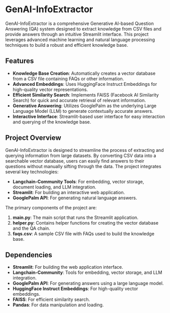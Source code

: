 # GenAI-InfoExtractor

GenAI-InfoExtractor is a comprehensive Generative AI-based Question Answering (QA) system designed to extract knowledge from CSV files and provide answers through an intuitive Streamlit interface. This project leverages advanced machine learning and natural language processing techniques to build a robust and efficient knowledge base.

## Features

- **Knowledge Base Creation**: Automatically creates a vector database from a CSV file containing FAQs or other information.
- **Advanced Embeddings**: Uses HuggingFace Instruct Embeddings for high-quality vector representations.
- **Efficient Similarity Search**: Implements FAISS (Facebook AI Similarity Search) for quick and accurate retrieval of relevant information.
- **Generative Answering**: Utilizes GooglePalm as the underlying Large Language Model (LLM) to generate contextually accurate answers.
- **Interactive Interface**: Streamlit-based user interface for easy interaction and querying of the knowledge base.

## Project Overview

GenAI-InfoExtractor is designed to streamline the process of extracting and querying information from large datasets. By converting CSV data into a searchable vector database, users can easily find answers to their questions without manually sifting through the data. The project integrates several key technologies:

- **Langchain-Community Tools**: For embedding, vector storage, document loading, and LLM integration.
- **Streamlit**: For building an interactive web application.
- **GooglePalm API**: For generating natural language answers.

The primary components of the project are:

1. **main.py**: The main script that runs the Streamlit application.
2. **helper.py**: Contains helper functions for creating the vector database and the QA chain.
3. **faqs.csv**: A sample CSV file with FAQs used to build the knowledge base.

## Dependencies

- **Streamlit**: For building the web application interface.
- **Langchain-Community**: Tools for embedding, vector storage, and LLM integration.
- **GooglePalm API**: For generating answers using a large language model.
- **HuggingFace Instruct Embeddings**: For high-quality vector embeddings.
- **FAISS**: For efficient similarity search.
- **Pandas**: For data manipulation and loading.
